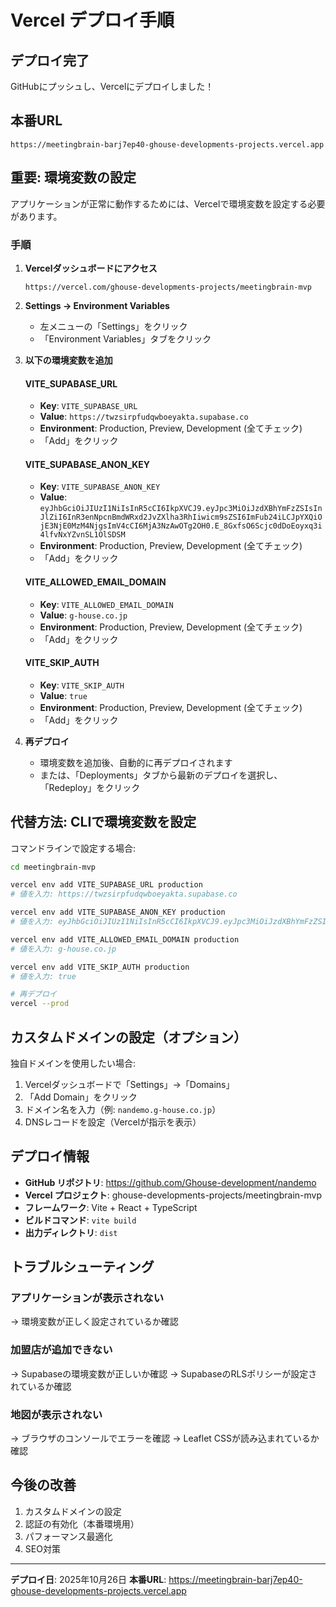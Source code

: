 # Vercel デプロイ手順

## デプロイ完了

GitHubにプッシュし、Vercelにデプロイしました！

## 本番URL

```
https://meetingbrain-barj7ep40-ghouse-developments-projects.vercel.app
```

## 重要: 環境変数の設定

アプリケーションが正常に動作するためには、Vercelで環境変数を設定する必要があります。

### 手順

1. **Vercelダッシュボードにアクセス**
   ```
   https://vercel.com/ghouse-developments-projects/meetingbrain-mvp
   ```

2. **Settings → Environment Variables**
   - 左メニューの「Settings」をクリック
   - 「Environment Variables」タブをクリック

3. **以下の環境変数を追加**

   #### VITE_SUPABASE_URL
   - **Key**: `VITE_SUPABASE_URL`
   - **Value**: `https://twzsirpfudqwboeyakta.supabase.co`
   - **Environment**: Production, Preview, Development (全てチェック)
   - 「Add」をクリック

   #### VITE_SUPABASE_ANON_KEY
   - **Key**: `VITE_SUPABASE_ANON_KEY`
   - **Value**: `eyJhbGciOiJIUzI1NiIsInR5cCI6IkpXVCJ9.eyJpc3MiOiJzdXBhYmFzZSIsInJlZiI6InR3enNpcnBmdWRxd2JvZXlha3RhIiwicm9sZSI6ImFub24iLCJpYXQiOjE3NjE0MzM4NjgsImV4cCI6MjA3NzAwOTg2OH0.E_8GxfsO6Scjc0dDoEoyxq3i4lfvNxYZvnSL1OlSDSM`
   - **Environment**: Production, Preview, Development (全てチェック)
   - 「Add」をクリック

   #### VITE_ALLOWED_EMAIL_DOMAIN
   - **Key**: `VITE_ALLOWED_EMAIL_DOMAIN`
   - **Value**: `g-house.co.jp`
   - **Environment**: Production, Preview, Development (全てチェック)
   - 「Add」をクリック

   #### VITE_SKIP_AUTH
   - **Key**: `VITE_SKIP_AUTH`
   - **Value**: `true`
   - **Environment**: Production, Preview, Development (全てチェック)
   - 「Add」をクリック

4. **再デプロイ**
   - 環境変数を追加後、自動的に再デプロイされます
   - または、「Deployments」タブから最新のデプロイを選択し、「Redeploy」をクリック

## 代替方法: CLIで環境変数を設定

コマンドラインで設定する場合:

```bash
cd meetingbrain-mvp

vercel env add VITE_SUPABASE_URL production
# 値を入力: https://twzsirpfudqwboeyakta.supabase.co

vercel env add VITE_SUPABASE_ANON_KEY production
# 値を入力: eyJhbGciOiJIUzI1NiIsInR5cCI6IkpXVCJ9.eyJpc3MiOiJzdXBhYmFzZSIsInJlZiI6InR3enNpcnBmdWRxd2JvZXlha3RhIiwicm9sZSI6ImFub24iLCJpYXQiOjE3NjE0MzM4NjgsImV4cCI6MjA3NzAwOTg2OH0.E_8GxfsO6Scjc0dDoEoyxq3i4lfvNxYZvnSL1OlSDSM

vercel env add VITE_ALLOWED_EMAIL_DOMAIN production
# 値を入力: g-house.co.jp

vercel env add VITE_SKIP_AUTH production
# 値を入力: true

# 再デプロイ
vercel --prod
```

## カスタムドメインの設定（オプション）

独自ドメインを使用したい場合:

1. Vercelダッシュボードで「Settings」→「Domains」
2. 「Add Domain」をクリック
3. ドメイン名を入力（例: `nandemo.g-house.co.jp`）
4. DNSレコードを設定（Vercelが指示を表示）

## デプロイ情報

- **GitHub リポジトリ**: https://github.com/Ghouse-development/nandemo
- **Vercel プロジェクト**: ghouse-developments-projects/meetingbrain-mvp
- **フレームワーク**: Vite + React + TypeScript
- **ビルドコマンド**: `vite build`
- **出力ディレクトリ**: `dist`

## トラブルシューティング

### アプリケーションが表示されない
→ 環境変数が正しく設定されているか確認

### 加盟店が追加できない
→ Supabaseの環境変数が正しいか確認
→ SupabaseのRLSポリシーが設定されているか確認

### 地図が表示されない
→ ブラウザのコンソールでエラーを確認
→ Leaflet CSSが読み込まれているか確認

## 今後の改善

1. カスタムドメインの設定
2. 認証の有効化（本番環境用）
3. パフォーマンス最適化
4. SEO対策

---

**デプロイ日**: 2025年10月26日
**本番URL**: https://meetingbrain-barj7ep40-ghouse-developments-projects.vercel.app
